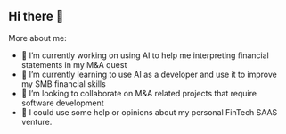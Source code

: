 ## Hi there 👋

<!--
**MarcelQuirijnen/marcelquirijnen** is a ✨ _special_ ✨ repository because its `README.md` (this file) appears on your GitHub profile.
-->
More about me:

- 🔭 I’m currently working on using AI to help me interpreting financial statements in my M&A quest
- 🌱 I’m currently learning to use AI as a developer and use it to improve my SMB financial skills
- 👯 I’m looking to collaborate on M&A related projects that require software development
- 🤔 I could use some help or opinions about my personal FinTech SAAS venture.
